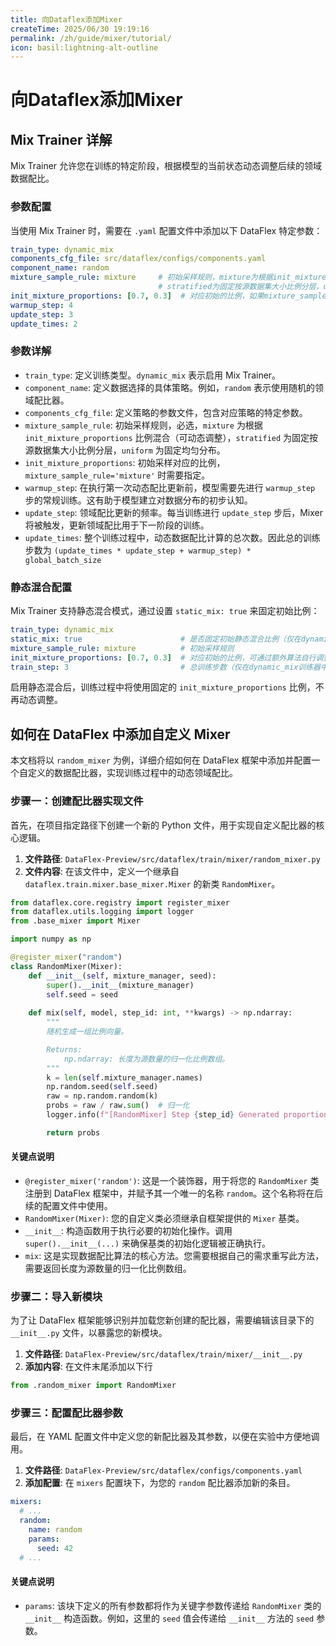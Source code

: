 ```yaml
---
title: 向Dataflex添加Mixer
createTime: 2025/06/30 19:19:16
permalink: /zh/guide/mixer/tutorial/
icon: basil:lightning-alt-outline
---
```


# 向Dataflex添加Mixer

## Mix Trainer 详解

Mix Trainer 允许您在训练的特定阶段，根据模型的当前状态动态调整后续的领域数据配比。

### 参数配置

当使用 Mix Trainer 时，需要在 `.yaml` 配置文件中添加以下 DataFlex 特定参数：

```yaml
train_type: dynamic_mix
components_cfg_file: src/dataflex/configs/components.yaml
component_name: random
mixture_sample_rule: mixture     # 初始采样规则，mixture为根据init_mixture_proportions比例混合（可动态调整），
                                 # stratified为固定按源数据集大小比例分层，uniform为固定均匀分布
init_mixture_proportions: [0.7, 0.3]  # 对应初始的比例，如果mixture_sample_rule为mixture必须设置
warmup_step: 4
update_step: 3
update_times: 2
```

### 参数详解

- `train_type`: 定义训练类型。`dynamic_mix` 表示启用 Mix Trainer。
- `component_name`: 定义数据选择的具体策略。例如，`random` 表示使用随机的领域配比器。
- `components_cfg_file`: 定义策略的参数文件，包含对应策略的特定参数。
- `mixture_sample_rule`: 初始采样规则，必选，`mixture` 为根据 `init_mixture_proportions` 比例混合（可动态调整），`stratified` 为固定按源数据集大小比例分层，`uniform` 为固定均匀分布。
- `init_mixture_proportions`: 初始采样对应的比例，`mixture_sample_rule='mixture'` 时需要指定。
- `warmup_step`: 在执行第一次动态配比更新前，模型需要先进行 `warmup_step` 步的常规训练。这有助于模型建立对数据分布的初步认知。
- `update_step`: 领域配比更新的频率。每当训练进行 `update_step` 步后，Mixer 将被触发，更新领域配比用于下一阶段的训练。
- `update_times`: 整个训练过程中，动态数据配比计算的总次数。因此总的训练步数为 `(update_times * update_step + warmup_step) * global_batch_size`

### 静态混合配置

Mix Trainer 支持静态混合模式，通过设置 `static_mix: true` 来固定初始比例：

```yaml
train_type: dynamic_mix
static_mix: true                      # 是否固定初始静态混合比例（仅在dynamic_mix训练器中生效）
mixture_sample_rule: mixture          # 初始采样规则
init_mixture_proportions: [0.7, 0.3]  # 对应初始的比例，可通过额外算法自行调整
train_step: 3                         # 总训练步数（仅在dynamic_mix训练器中生效），不考虑warmup和update steps
```

启用静态混合后，训练过程中将使用固定的 `init_mixture_proportions` 比例，不再动态调整。

## 如何在 DataFlex 中添加自定义 Mixer

本文档将以 `random_mixer` 为例，详细介绍如何在 DataFlex 框架中添加并配置一个自定义的数据配比器，实现训练过程中的动态领域配比。

### 步骤一：创建配比器实现文件

首先，在项目指定路径下创建一个新的 Python 文件，用于实现自定义配比器的核心逻辑。

1. **文件路径**: `DataFlex-Preview/src/dataflex/train/mixer/random_mixer.py`
2. **文件内容**: 在该文件中，定义一个继承自 `dataflex.train.mixer.base_mixer.Mixer` 的新类 `RandomMixer`。

```python
from dataflex.core.registry import register_mixer
from dataflex.utils.logging import logger
from .base_mixer import Mixer

import numpy as np

@register_mixer("random")
class RandomMixer(Mixer):
    def __init__(self, mixture_manager, seed):
        super().__init__(mixture_manager)
        self.seed = seed
    
    def mix(self, model, step_id: int, **kwargs) -> np.ndarray:
        """
        随机生成一组比例向量。

        Returns:
            np.ndarray: 长度为源数量的归一化比例数组。
        """
        k = len(self.mixture_manager.names)
        np.random.seed(self.seed)
        raw = np.random.random(k)
        probs = raw / raw.sum()  # 归一化
        logger.info(f"[RandomMixer] Step {step_id} Generated proportions: {probs}")

        return probs
```

#### 关键点说明

- `@register_mixer('random')`: 这是一个装饰器，用于将您的 `RandomMixer` 类注册到 DataFlex 框架中，并赋予其一个唯一的名称 `random`。这个名称将在后续的配置文件中使用。
- `RandomMixer(Mixer)`: 您的自定义类必须继承自框架提供的 `Mixer` 基类。
- `__init__`: 构造函数用于执行必要的初始化操作。调用 `super().__init__(...)` 来确保基类的初始化逻辑被正确执行。
- `mix`: 这是实现数据配比算法的核心方法。您需要根据自己的需求重写此方法，需要返回长度为源数量的归一化比例数组。

### 步骤二：导入新模块

为了让 DataFlex 框架能够识别并加载您新创建的配比器，需要编辑该目录下的 `__init__.py` 文件，以暴露您的新模块。

1. **文件路径**: `DataFlex-Preview/src/dataflex/train/mixer/__init__.py`
2. **添加内容**: 在文件末尾添加以下行

```python
from .random_mixer import RandomMixer
```

### 步骤三：配置配比器参数

最后，在 YAML 配置文件中定义您的新配比器及其参数，以便在实验中方便地调用。

1. **文件路径**: `DataFlex-Preview/src/dataflex/configs/components.yaml`
2. **添加配置**: 在 `mixers` 配置块下，为您的 `random` 配比器添加新的条目。

```yaml
mixers:
  # ...
  random:
    name: random
    params:
      seed: 42
  # ...
```

#### 关键点说明

- `params`: 该块下定义的所有参数都将作为关键字参数传递给 `RandomMixer` 类的 `__init__` 构造函数。例如，这里的 `seed` 值会传递给 `__init__` 方法的 `seed` 参数。